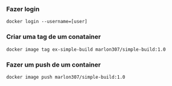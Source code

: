 ### Fazer login

<code>docker login --username=[user]</code>

### Criar uma tag de um conatainer

<code>docker image tag ex-simple-build marlon307/simple-build:1.0 </code>

### Fazer um push de um container

<code>docker image push marlon307/simple-build:1.0</code>
